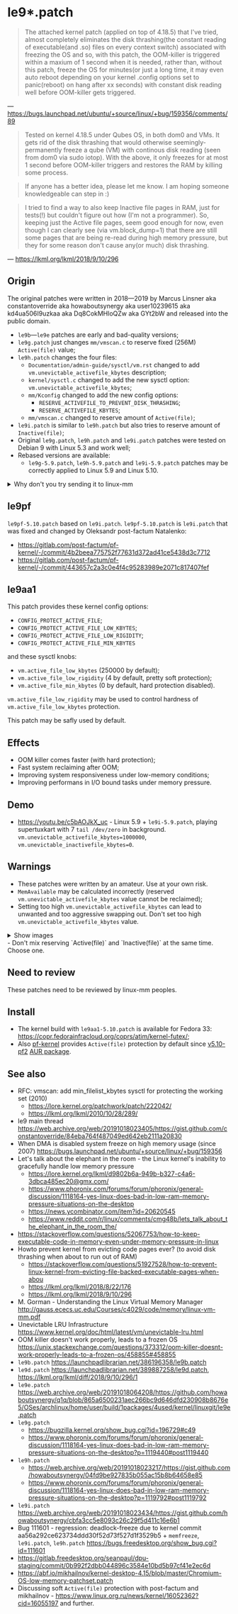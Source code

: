 # le9*.patch

> The attached kernel patch (applied on top of 4.18.5) that I've tried, almost completely eliminates the disk thrashing(the constant reading of executable(and .so) files on every context switch) associated with freezing the OS and so, with this patch, the OOM-killer is triggered within a maxium of 1 second when it is needed, rather than, without this patch, freeze the OS for minutes(or just a long time, it may even auto reboot depending on your kernel .config options set to panic(reboot) on hang after xx seconds) with constant disk reading well before OOM-killer gets triggered.

— https://bugs.launchpad.net/ubuntu/+source/linux/+bug/159356/comments/89

> Tested on kernel 4.18.5 under Qubes OS, in both dom0 and VMs. It gets
> rid of the disk thrashing that would otherwise seemingly-permanently
> freeze a qube (VM) with continous disk reading (seen from dom0 via
> sudo iotop). With the above, it only freezes for at most 1 second
> before OOM-killer triggers and restores the RAM by killing some
> process.

> If anyone has a better idea, please let me know. I am hoping someone
> knowledgeable can step in :)

> I tried to find a way to also keep Inactive file pages in RAM, just
> for tests(!) but couldn't figure out how (I'm not a programmer).
> So, keeping just the Active file pages, seem good enough for now, even
> though I can clearly see (via vm.block_dump=1) that there are still
> some pages that are being re-read during high memory pressure, but
> they for some reason don't cause any(or much) disk thrashing.

— https://lkml.org/lkml/2018/9/10/296

## Origin

The original patches were written in 2018—2019 by Marcus Linsner aka constantoverride aka howaboutsynergy aka user10239615 aka kd4ua506I9uzkaa aka Dq8CokMHloQZw aka GYt2bW and released into the public domain.

- `le9b`—`le9e` patches are early and bad-quality versions;
- `le9g.patch` just changes `mm/vmscan.c` to reserve fixed (256M) `Active(file)` value;
- `le9h.patch` changes the four files:
    - `Documentation/admin-guide/sysctl/vm.rst` changed to add `vm.unevictable_activefile_kbytes` description;
    - `kernel/sysctl.c` changed to add the new sysctl option: `vm.unevictable_activefile_kbytes`;
    - `mm/Kconfig` changed to add the new config options:
        - `RESERVE_ACTIVEFILE_TO_PREVENT_DISK_THRASHING`;
        - `RESERVE_ACTIVEFILE_KBYTES`;
    - `mm/vmscan.c` changed to reserve amount of `Active(file)`;
- `le9i.patch` is similar to `le9h.patch` but also tries to reserve amount of `Inactive(file)`;
- Original `le9g.patch`, `le9h.patch` and `le9i.patch` patches were tested on Debian 9 with Linux 5.3 and work well;
- Rebased versions are available:
    - `le9g-5.9.patch`, `le9h-5.9.patch` and `le9i-5.9.patch` patches may be correctly applied to Linux 5.9 and Linux 5.10.

<details>
 <summary>Why don't you try sending it to linux-mm</summary>

multiple reasons
* this patch is just a proof of concept really, and does not meet the quality I'd accept of myself for sending it upstream (have you read that help text? lol)
* sending patches to ML requires having read and knowing all the rules for submitting patches - <s>yuck </s>(ie. me lazy)
* they require real name and I don't want/care to provide one(did it in the past tho)
* they will want changes to the patch that I won't like to do while still keeping my name attached to the patch (as a example from my prev. time: moving a define whose place was clearly inside a .h near its siblings(CPU stuff), into the .c right above and in the <s>middle</s>(actually top) of the function of the code using it, just because it was the only place this define was used)
* lazy
* kernel is so bugged that I learned to not care anymore

But hey if anyone else wants to send it, be my guest, but use your own name (it's ok, you can pretend that you wrote it, you've my permission, or you can even modify it)
I don't care, I consider the patch in the public domain(and/or all other licenses, for ease of use).

<s>/me out</s>(actually I've decided to resume using this account(since today 03sept2019) - maybe because I'm too lazy to create yet another one everywhere, or I simply want to synergize on this one) - EDIT: nevermind, deleted everything at the end of oct. 2019, but my gists r still available on archive org tho.

— https://www.phoronix.com/forums/forum/phoronix/general-discussion/1118164-yes-linux-does-bad-in-low-ram-memory-pressure-situations-on-the-desktop?p=1120024#post1120024
</details>

## le9pf

`le9pf-5.10.patch` based on `le9i.patch`. `le9pf-5.10.patch` is `le9i.patch` that was fixed and changed by Oleksandr post-factum Natalenko:
- https://gitlab.com/post-factum/pf-kernel/-/commit/4b2beea775752f77631d372ad41ce5438d3c7712
- https://gitlab.com/post-factum/pf-kernel/-/commit/443657c2a3c0e4f4c95283989e2071c817407fef

## le9aa1

This patch provides these kernel config options:
- `CONFIG_PROTECT_ACTIVE_FILE`;
- `CONFIG_PROTECT_ACTIVE_FILE_LOW_KBYTES`;
- `CONFIG_PROTECT_ACTIVE_FILE_LOW_RIGIDITY`;
- `CONFIG_PROTECT_ACTIVE_FILE_MIN_KBYTES`

and these sysctl knobs:
- `vm.active_file_low_kbytes` (250000 by default);
- `vm.active_file_low_rigidity` (4 by default, pretty soft protection);
- `vm.active_file_min_kbytes` (0 by default, hard protection disabled).

`vm.active_file_low_rigidity` may be used to control hardness of `vm.active_file_low_kbytes` protection.

This patch may be safly used by default.

## Effects

- OOM killer comes faster (with hard protection);
- Fast system reclaiming after OOM;
- Improving system responsiveness under low-memory conditions;
- Improving performans in I/O bound tasks under memory pressure.

## Demo

- https://youtu.be/c5bAOJkX_uc - Linux 5.9 + `le9i-5.9.patch`, playing supertuxkart with 7 `tail /dev/zero` in background. `vm.unevictable_activefile_kbytes=1000000`, `vm.unevictable_inactivefile_kbytes=0`.

## Warnings

- These patches were written by an amateur. Use at your own risk.
- `MemAvailable` may be calculated incorrectly (reserved `vm.unevictable_activefile_kbytes` value cannot be reclaimed);
- Setting too high `vm.unevictable_activefile_kbytes` can lead to unwanted and too aggressive swapping out. Don't set too high `vm.unevictable_activefile_kbytes` value.
<details>
 <summary>Show images</summary>

![pic](https://i.ibb.co/8cNsJXT/Virtual-Box-deb9-2-09-12-2020-23-31-54.png)
![pic](https://i.ibb.co/9p9q698/Virtual-Box-deb9-2-09-12-2020-23-33-42.png)
</details>
- Don't mix reserving `Active(file)` and `Inactive(file)` at the same time. Choose one.

## Need to review 

These patches need to be reviewed by linux-mm peoples.

## Install

- The kernel build with `le9aa1-5.10.patch` is available for Fedora 33: https://copr.fedorainfracloud.org/coprs/atim/kernel-futex/;
- Also [pf-kernel](https://gitlab.com/post-factum/pf-kernel/-/wikis/README) provides `Active(file)` protection by default since [v5.10-pf2](https://gitlab.com/post-factum/pf-kernel/-/tags/v5.10-pf2) [AUR package](https://aur.archlinux.org/packages/linux-pf/).

## See also

- RFC: vmscan: add min_filelist_kbytes sysctl for protecting the working set (2010)
    - https://lore.kernel.org/patchwork/patch/222042/
    - https://lkml.org/lkml/2010/10/28/289/
- le9 main thread https://web.archive.org/web/20191018023405/https://gist.github.com/constantoverride/84eba764f487049ed642eb2111a20830
- When DMA is disabled system freeze on high memory usage (since 2007) https://bugs.launchpad.net/ubuntu/+source/linux/+bug/159356
- Let's talk about the elephant in the room - the Linux kernel's inability to gracefully handle low memory pressure
    - https://lore.kernel.org/lkml/d9802b6a-949b-b327-c4a6-3dbca485ec20@gmx.com/
    - https://www.phoronix.com/forums/forum/phoronix/general-discussion/1118164-yes-linux-does-bad-in-low-ram-memory-pressure-situations-on-the-desktop
    - https://news.ycombinator.com/item?id=20620545
    - https://www.reddit.com/r/linux/comments/cmg48b/lets_talk_about_the_elephant_in_the_room_the/
- https://stackoverflow.com/questions/52067753/how-to-keep-executable-code-in-memory-even-under-memory-pressure-in-linux
- Howto prevent kernel from evicting code pages ever? (to avoid disk thrashing when about to run out of RAM)
    - https://stackoverflow.com/questions/51927528/how-to-prevent-linux-kernel-from-evicting-file-backed-executable-pages-when-abou
    - https://lkml.org/lkml/2018/8/22/176
    - https://lkml.org/lkml/2018/9/10/296
- M. Gorman - Understanding the Linux Virtual Memory Manager http://gauss.ececs.uc.edu/Courses/c4029/code/memory/linux-vm-mm.pdf
- Unevictable LRU Infrastructure https://www.kernel.org/doc/html/latest/vm/unevictable-lru.html
- OOM killer doesn't work properly, leads to a frozen OS https://unix.stackexchange.com/questions/373312/oom-killer-doesnt-work-properly-leads-to-a-frozen-os/458855#458855
- `le9b.patch` https://launchpadlibrarian.net/386196358/le9b.patch
- `le9d.patch` https://launchpadlibrarian.net/389887258/le9d.patch, https://lkml.org/lkml/diff/2018/9/10/296/1
- `le9e.patch` https://web.archive.org/web/20191018064208/https://github.com/howaboutsynergy/q1q/blob/865a6500231aec266bc9d646dfd230908b8676e5/OSes/archlinux/home/user/build/1packages/4used/kernel/linuxgit/le9e.patch
- `le9g.patch`
    - https://bugzilla.kernel.org/show_bug.cgi?id=196729#c49
    - https://www.phoronix.com/forums/forum/phoronix/general-discussion/1118164-yes-linux-does-bad-in-low-ram-memory-pressure-situations-on-the-desktop?p=1119440#post1119440
- `le9h.patch`
    - https://web.archive.org/web/20191018023217/https://gist.github.com/howaboutsynergy/04fd9be927835b055ac15b8b64658e85
    - https://www.phoronix.com/forums/forum/phoronix/general-discussion/1118164-yes-linux-does-bad-in-low-ram-memory-pressure-situations-on-the-desktop?p=1119792#post1119792
- `le9i.patch` https://web.archive.org/web/20191018023434/https://gist.github.com/howaboutsynergy/cbfa3cc5e8093c26c29f5d411c16e6b1
- Bug 111601 - regression: deadlock-freeze due to kernel commit aa56a292ce623734ddd30f52d73f527d1f3529b5 + `memfreeze`, `le9i.patch`, `le9h.patch` https://bugs.freedesktop.org/show_bug.cgi?id=111601
- https://gitlab.freedesktop.org/seanpaul/dpu-staging/commit/0b992f2dbb044896c3584e10bd5b97cf41e2ec6d
- https://abf.io/mikhailnov/kernel-desktop-4.15/blob/master/Chromium-OS-low-memory-patchset.patch
- Discussing soft `Active(file)` protection with post-factum and mikhailnov - https://www.linux.org.ru/news/kernel/16052362?cid=16055197 and further.
